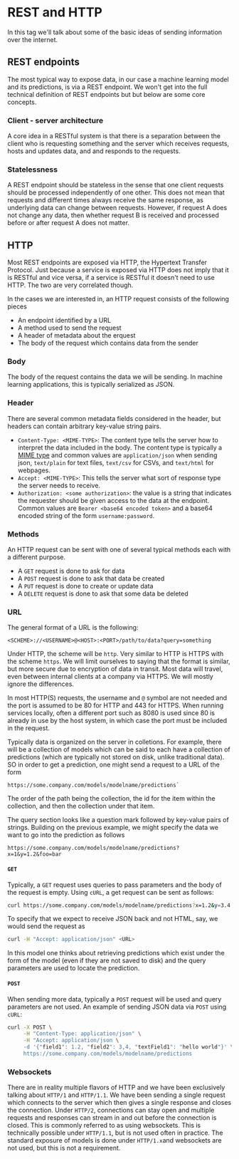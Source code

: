 # REST and HTTP

In this tag we'll talk about some of the basic ideas
of sending information over the internet.

## REST endpoints

The most typical way to expose data, in our case a machine
learning model and its predictions, is via a REST endpoint.
We won't get into the full technical definition of REST
endpoints but but below are some core concepts.

### Client - server architecture

A core idea in a RESTful system is that there is a separation
between the client who is requesting something and the server
which receives requests, hosts and updates data, and and
responds to the requests.

### Statelessness

A REST endpoint should be stateless in the sense that one
client requests should be processed independently of one
other. This does not mean that requests and different times
always receive the same response, as underlying data can
change between requests. However, if request A does not change
any data, then whether request B is received and processed before
or after request A does not matter.

## HTTP

Most REST endpoints are exposed via HTTP, the Hypertext Transfer
Protocol. Just because a service is exposed via HTTP does not
imply that it is RESTful and vice versa, if a service is RESTful
it doesn't need to use HTTP. The two are very correlated though.

In the cases we are interested in, an HTTP request consists of the
following pieces
- An endpoint identified by a URL
- A method used to send the request
- A header of metadata about the erquest
- The body of the request which contains data from the sender

### Body

The body of the request contains the data we will be sending.
In machine learning applications, this is typically serialized as JSON.

### Header

There are several common metadata fields considered in the header, but
headers can contain arbitrary key-value string pairs.

- `Content-Type: <MIME-TYPE>`: The content type tells the server how to
interpret the data included in the body. The content type is typically
a [MIME type](https://developer.mozilla.org/en-US/docs/Web/HTTP/Basics_of_HTTP/MIME_types/Common_types) and common values are `application/json` when sending json, `text/plain`
for text files, `text/csv` for CSVs, and `text/html` for webpages.
- `Accept: <MIME-TYPE>`: This tells the server what sort of response type the
server needs to receive.
- `Authorization: <some authorization>`: the value is a string that
indicates the requester should be given access to the data at the endpoint.
Common values are `Bearer <base64 encoded token>` and a base64 encoded
string of the form `username:password`.

### Methods

An HTTP request can be sent with one of several typical methods
each with a different purpose.

- A `GET` request is done to ask for data
- A `POST` request is done to ask that data be created
- A `PUT` request is done to create or update data
- A `DELETE` request is done to ask that some data be deleted


### URL

The general format of a URL is the following:

```
<SCHEME>://<USERNAME>@<HOST>:<PORT>/path/to/data?query=something
```

Under HTTP, the scheme will be `http`. Very similar to HTTP is
HTTPS with the scheme `https`. We will limit ourselves to saying that
the format is similar, but more secure due to encryption of data in
transit. Most data will travel, even between internal clients at a
company via HTTPS. We will mostly ignore the differences.

In most HTTP(S) requests, the username and `@` symbol are not needed
and the port is assumed to be 80 for HTTP and 443 for HTTPS. When
running services locally, often a different port such as 8080 is used
since 80 is already in use by the host system, in which case the
port must be included in the request.

Typically data is organized on the server in colletions. For example,
there will be a collection of models which can be said to each have
a collection of predictions (which are typically not stored on disk,
unlike traditional data). SO in order to get a prediction, one might
send a request to a URL of the form

```
https://some.company.com/models/modelname/predictions`
```

The order of the path being the collection, the id for the item within
the collection, and then the collection under that item.

The query section looks like a question mark followed by key-value
pairs of strings. Building on the previous example, we might
specify the data we want to go into the prediction as follows

```
https://some.company.com/models/modelname/predictions?x=1&y=1.2&foo=bar
```

#### `GET`

Typically, a `GET` request uses queries to pass parameters and
the body of the request is empty. Using `cURL`, a get request can
be sent as follows:

```bash
curl https://some.company.com/models/modelname/predictions?x=1.2&y=3.4
```

To specify that we expect to receive JSON back and not HTML, say, we
would send the request as

```bash
curl -H "Accept: application/json" <URL>
```

In this model one thinks about retrieving predictions which exist
under the form of the model (even if they are not saved to disk)
and the query parameters are used to locate the prediction.

#### `POST`

When sending more data, typically a `POST` request will be used
and query parameters are not used. An example of sending JSON
data via `POST` using `cURL`:

```bash
curl -X POST \
     -H "Content-Type: application/json" \
     -H "Accept: application/json \
     -d '{"field1": 1.2, "field2": 3,4, "textField1": "hello world"}' \
     https://some.company.com/models/modelname/predictions
```

### Websockets

There are in reality multiple flavors of HTTP and we have been exclusively
talking about `HTTP/1` and `HTTP/1.1`. We have been sending a single request which
connects to the server which then gives a single response and closes
the connection. Under `HTTP/2`, connections can stay open and
multiple requests and responses can stream in and out before the connection
is closed. This is commonly referred to as using websockets. This is
technically possible under `HTTP/1.1`, but is not used often in practice.
The standard exposure of models is done under `HTTP/1.x`and websockets are
not used, but this is not a requirement.
